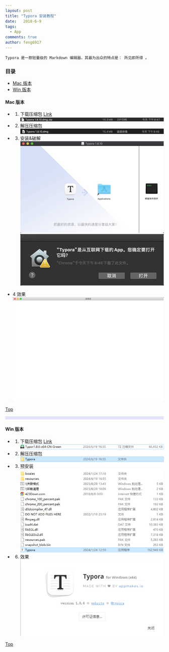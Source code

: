 ```yaml
---
layout: post
title: "Typora 安装教程"
date:   2018-6-9
tags: 
  - App
comments: true
author: feng6917
---
```


`Typora 是一款轻量级的 Markdown 编辑器，其最为出众的特点是： 所见即所得 。`

<!-- more -->

### 目录

- [Mac 版本](#mac-版本)
- [Win 版本](#win-版本)

#### Mac 版本

- 1. 下载压缩包
      [Link](https://pan.baidu.com/s/1B3HKiyH9DK5w-abpSfPkzw?pwd=x9tx)
      ![img](../images/2018-6-9/1.jpg)
- 2. 解压压缩包
      ![img](../images/2018-6-9/2.jpg)
- 3. 安装&破解
     ![img](../images/2018-6-9/3.jpg)
     ![img](../images/2018-6-9/4.jpg)

- 4 效果
    ![img](../images/2018-6-9/5.jpg)

[Top](#目录)

<hr style="background-color: blue;border: none;height: 10px;opacity: .1;width: 100%" />

#### Win 版本

- 1. 下载压缩包
      [Link](https://pan.baidu.com/s/1y1kItRGkIRANLUINKMqjmg?pwd=kvx7)
      ![img](../images/2018-6-19/1.png)
- 2. 解压压缩包
      ![img](../images/2018-6-19/2.png)
- 3. 预安装
     ![img](../images/2018-6-19/3.png)
- 6. 效果
      ![img](../images/2018-6-19/4.png)

[Top](#目录)
